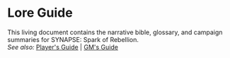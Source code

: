 # Lore Guide

This living document contains the narrative bible, glossary, and campaign summaries for SYNAPSE: Spark of Rebellion.  
_See also:_ [Player's Guide](./players-guide.md) | [GM's Guide](./gm-guide.md)